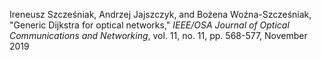 Ireneusz Szcześniak, Andrzej Jajszczyk, and Bożena Woźna-Szcześniak,
"Generic Dijkstra for optical networks," *IEEE/OSA Journal of Optical
Communications and Networking*, vol. 11, no. 11, pp. 568-577, November
2019